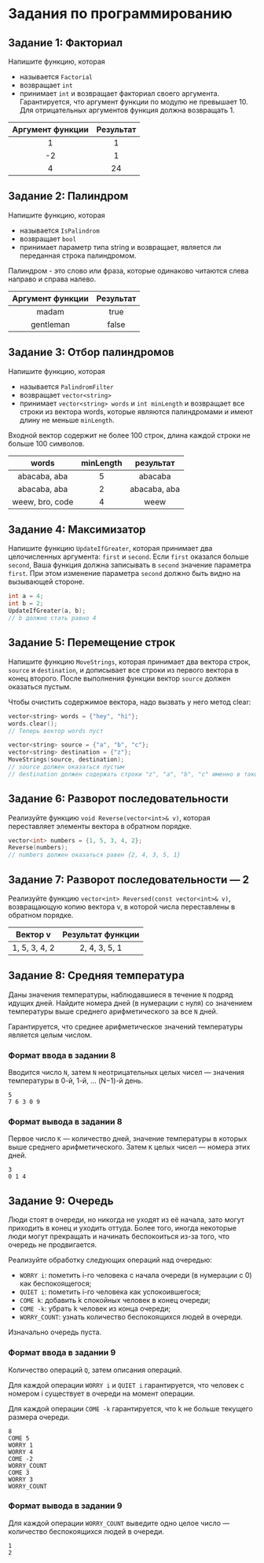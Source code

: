 # Задания по программированию

## Задание 1: Факториал

Напишите функцию, которая

* называется `Factorial`
* возвращает `int`
* принимает `int` и возвращает факториал своего аргумента. Гарантируется, что аргумент функции по модулю не превышает 10. Для отрицательных аргументов функция должна возвращать 1.

|        Аргумент функции        |            Результат           |
|:------------------------------:|:------------------------------:|
| 1                              | 1                              |
| -2                             | 1                              |
| 4                              | 24                             |

## Задание 2: Палиндром

Напишите функцию, которая

* называется `IsPalindrom`
* возвращает `bool`
* принимает параметр типа string и возвращает, является ли переданная строка палиндромом.

Палиндром - это слово или фраза, которые одинаково читаются слева направо и справа налево.

|        Аргумент функции        |            Результат           |
|:------------------------------:|:------------------------------:|
| madam                          | true                           |
| gentleman                      | false                          |

## Задание 3: Отбор палиндромов

Напишите функцию, которая

* называется `PalindromFilter`
* возвращает `vector<string>`
* принимает `vector<string> words` и `int minLength` и возвращает все строки из вектора words, которые являются палиндромами и имеют длину не меньше `minLength`.

Входной вектор содержит не более 100 строк, длина каждой строки не больше 100 символов.

|              words             |            minLength           |            результат           |
|:------------------------------:|:------------------------------:|:------------------------------:|
| abacaba, aba                   | 5                              |  abacaba                       |
| abacaba, aba                   | 2                              |  abacaba, aba                  |
| weew, bro, code                | 4                              |  weew                          |

## Задание 4: Максимизатор

Напишите функцию `UpdateIfGreater`, которая принимает два целочисленных аргумента: `first` и `second`. Если `first` оказался больше `second`, Ваша функция должна записывать в `second` значение параметра `first`. При этом изменение параметра `second` должно быть видно на вызывающей стороне.

```cpp
int a = 4;
int b = 2;
UpdateIfGreater(a, b);
// b должно стать равно 4
```

## Задание 5: Перемещение строк

Напишите функцию `MoveStrings`, которая принимает два вектора строк, `source` и `destination`, и дописывает все строки из первого вектора в конец второго. После выполнения функции вектор `source` должен оказаться пустым.

Чтобы очистить содержимое вектора, надо вызвать у него метод clear:

```cpp
vector<string> words = {"hey", "hi"};
words.clear();
// Теперь вектор words пуст
```

```cpp
vector<string> source = {"a", "b", "c"};
vector<string> destination = {"z"};
MoveStrings(source, destination);
// source должен оказаться пустым
// destination должен содержать строки "z", "a", "b", "c" именно в таком порядке
```

## Задание 6: Разворот последовательности

Реализуйте функцию `void Reverse(vector<int>& v)`, которая переставляет элементы вектора в обратном порядке.

```cpp
vector<int> numbers = {1, 5, 3, 4, 2};
Reverse(numbers);
// numbers должен оказаться равен {2, 4, 3, 5, 1}
```

## Задание 7: Разворот последовательности — 2

Реализуйте функцию `vector<int> Reversed(const vector<int>& v)`, возвращающую копию вектора v, в которой числа переставлены в обратном порядке.

|           Вектор v             |        Результат функции       |
|:------------------------------:|:------------------------------:|
| 1, 5, 3, 4, 2                  | 2, 4, 3, 5, 1                  |

## Задание 8: Средняя температура

Даны значения температуры, наблюдавшиеся в течение `N` подряд идущих дней. Найдите номера дней (в нумерации с нуля) со значением температуры выше среднего арифметического за все `N` дней.

Гарантируется, что среднее арифметическое значений температуры является целым числом.

### Формат ввода в задании 8

Вводится число `N`, затем `N` неотрицательных целых чисел — значения температуры в 0-й, 1-й, ... (N−1)-й день.

```console
5
7 6 3 0 9
```

### Формат вывода в задании 8

Первое число `K` — количество дней, значение температуры в которых выше среднего арифметического. Затем `K` целых чисел — номера этих дней.

```console
3
0 1 4
```

## Задание 9: Очередь

Люди стоят в очереди, но никогда не уходят из её начала, зато могут приходить в конец и уходить оттуда. Более того, иногда некоторые люди могут прекращать и начинать беспокоиться из-за того, что очередь не продвигается.

Реализуйте обработку следующих операций над очередью:

* `WORRY i`: пометить i-го человека с начала очереди (в нумерации с 0) как беспокоящегося;
* `QUIET i`: пометить i-го человека как успокоившегося;
* `COME k`: добавить k спокойных человек в конец очереди;
* `COME -k`: убрать k человек из конца очереди;
* `WORRY_COUNT`: узнать количество беспокоящихся людей в очереди.

Изначально очередь пуста.

### Формат ввода в задании 9

Количество операций `Q`, затем описания операций.

Для каждой операции `WORRY i` и `QUIET i` гарантируется, что человек с номером i существует в очереди на момент операции.

Для каждой операции `COME -k` гарантируется, что k не больше текущего размера очереди.

```console
8
COME 5
WORRY 1
WORRY 4
COME -2
WORRY_COUNT
COME 3
WORRY 3
WORRY_COUNT
```

### Формат вывода в задании 9

Для каждой операции `WORRY_COUNT` выведите одно целое число — количество беспокоящихся людей в очереди.

```console
1
2
```
